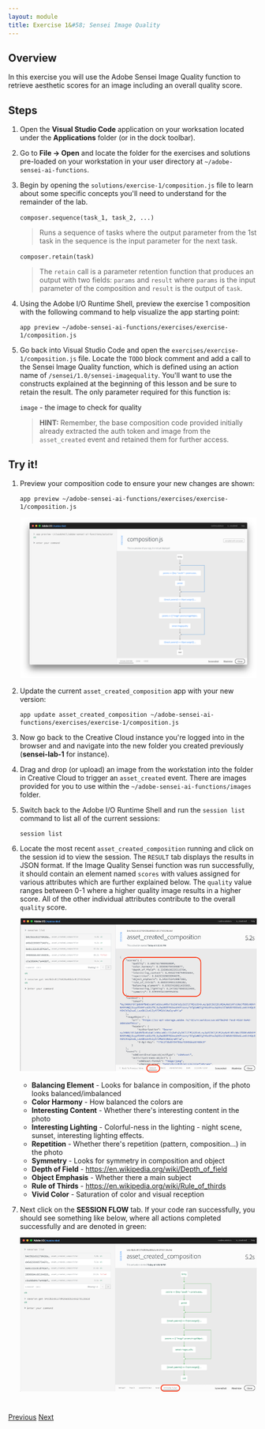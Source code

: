 ```yaml
---
layout: module
title: Exercise 1&#58; Sensei Image Quality
---
```


## Overview
In this exercise you will use the Adobe Sensei Image Quality function to retrieve aesthetic scores for an image including an overall quality score.

## Steps
1. Open the **Visual Studio Code** application on your worksation located under the **Applications** folder (or in the dock toolbar).

2. Go to **File -> Open** and locate the folder for the exercises and solutions pre-loaded on your workstation in your user directory at `~/adobe-sensei-ai-functions`.

3. Begin by opening the `solutions/exercise-1/composition.js` file to learn about some specific concepts you'll need to understand for the remainder of the lab.
  
     `composer.sequence(task_1, task_2, ...)`
  
      > Runs a sequence of tasks where the output parameter from the 1st task in the sequence is the input parameter for the next task.

     `composer.retain(task)`
  
      > The `retain` call is a parameter retention function that produces an output with two fields: `params` and `result` where `params` is the input parameter of the composition and `result` is the output of `task`.
  
4. Using the Adobe I/O Runtime Shell, preview the exercise 1 composition with the following command to help visualize the app starting point:

       app preview ~/adobe-sensei-ai-functions/exercises/exercise-1/composition.js

5. Go back into Visual Studio Code and open the `exercises/exercise-1/composition.js` file. Locate the `TODO` block comment and add a call to the Sensei Image Quality function, which is defined using an action name of `/sensei/1.0/sensei-imagequality`. You'll want to use the constructs explained at the beginning of this lesson and be sure to retain the result. The only parameter required for this function is:

      `image` - the image to check for quality

    > **HINT:** Remember, the base composition code provided initially already extracted the auth token and image from the `asset_created` event and retained them for further access.


<!--You'll need to pass in the `imageObject` from the `params` for the value of `image` and retain the results.

     SOLUTION
     composer.retain(
      composer.sequence(
        params => ({
          "image": params.imageObject
        }),
      '/sensei/1.0/sensei-imagequality'
      )
    ),
    /* grab image quality results */
    ({result, params}) => Object.assign({}, result, params)-->

## Try it!
1. Preview your composition code to ensure your new changes are shown:

       app preview ~/adobe-sensei-ai-functions/exercises/exercise-1/composition.js

    ![](images/exercise1-flow.png)

2. Update the current `asset_created_composition` app with your new version:

       app update asset_created_composition ~/adobe-sensei-ai-functions/exercises/exercise-1/composition.js

1. Now go back to the Creative Cloud instance you're logged into in the browser and and navigate into the new folder you created previously (**sensei-lab-1** for instance).

1. Drag and drop (or upload) an image from the workstation into the folder in Creative Cloud to trigger an `asset_created` event. There are images provided for you to use within the `~/adobe-sensei-ai-functions/images` folder.

1. Switch back to the Adobe I/O Runtime Shell and run the `session list` command to list all of the current sessions:

       session list
  
1. Locate the most recent `asset_created_composition` running and click on the session id to view the session. The `RESULT` tab displays the results in JSON format. If the Image Quality Sensei function was run successfully, it should contain an element named `scores` with values assigned for various attributes which are further explained below. The `quality` value ranges between 0-1 where a higher quality image results in a higher score. All of the other individual attributes contribute to the overall `quality` score.

    ![](images/image-quality-scores.png)


   - **Balancing Element** - Looks for balance in composition, if the photo looks balanced/imbalanced 
   - **Color Harmony** - How balanced the colors are
   - **Interesting Content** - 
  Whether there's interesting content in the photo
   - **Interesting Lighting** - Colorful-ness in the lighting - night scene, sunset, interesting lighting effects. 
   - **Repetition** - Whether there's repetition (pattern, composition...) in the photo
   - **Symmetry** - Looks for symmetry in composition and object
   - **Depth of Field** - https://en.wikipedia.org/wiki/Depth_of_field
   - **Object Emphasis** - Whether there a main subject
   - **Rule of Thirds** - https://en.wikipedia.org/wiki/Rule_of_thirds
   - **Vivid Color** -	Saturation of color and visual reception

2. Next click on the **SESSION FLOW** tab. If your code ran successfully, you should see something like below, where all actions completed successfully and are denoted in green:

    ![](images/exercise1-run.png)


<div class="row" style="margin-top:40px;">
<div class="col-sm-12">
<a href="lesson4.html" class="btn btn-default"><i class="glyphicon glyphicon-chevron-left"></i> Previous</a>
<a href="lesson6.html" class="btn btn-default pull-right">Next <i class="glyphicon
glyphicon-chevron-right"></i></a>
</div>
</div>
